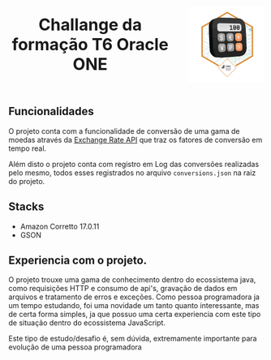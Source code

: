 
<div style="text-align: center; display: flex; align-items: center; justify-content: center; gap: 2rem; padding-top: 1rem">
<p style="font-size: 2rem; font-weight: bold">Challange da formação T6 Oracle ONE</p> 
<img src="Badge-Conversor.png" style="width: 150px">
</div>

## Funcionalidades
O projeto conta com a funcionalidade de conversão de uma gama de moedas através da [Exchange Rate API](https://www.exchangerate-api.com/) que traz os fatores de conversão em tempo real.

Além disto o projeto conta com registro em Log das conversões realizadas pelo mesmo, todos esses registrados no arquivo `conversions.json` na raiz do projeto.

## Stacks

- Amazon Corretto 17.0.11
- GSON

## Experiencia com o projeto.

O projeto trouxe uma gama de conhecimento dentro do ecossistema java, como requisições HTTP e consumo de api's, gravação de dados em arquivos e tratamento de erros e exceções. Como pessoa programadora ja um tempo estudando, foi uma novidade um tanto quanto interessante, mas de certa forma simples, ja que possuo uma certa experiencia com este tipo de situação dentro do ecossistema JavaScript.

Este tipo de estudo/desafio é, sem dúvida, extremamente importante para evolução de uma pessoa programadora